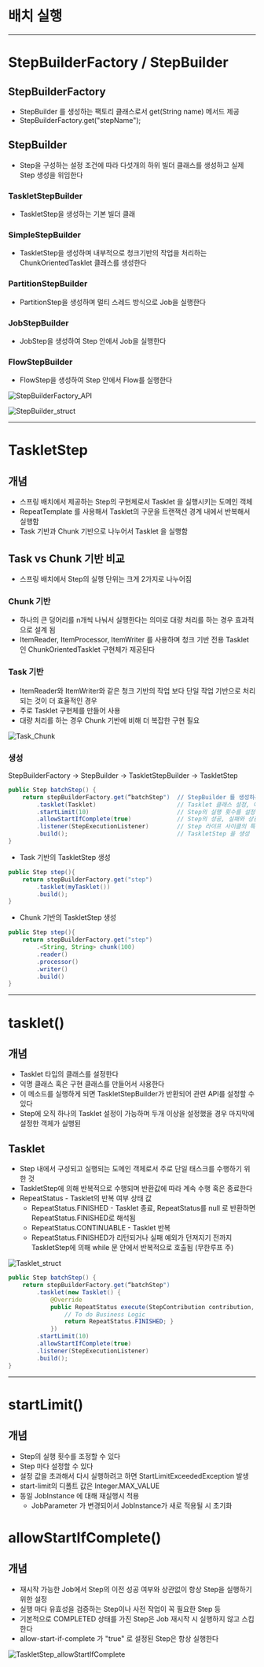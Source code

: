 
# 배치 실행

---

# StepBuilderFactory / StepBuilder

## StepBuilderFactory

- StepBuilder 를 생성하는 팩토리 클래스로서 get(String name) 메서드 제공
- StepBuilderFactory.get("stepName");

## StepBuilder

- Step을 구성하는 설정 조건에 따라 다섯개의 하위 빌더 클래스를 생성하고 실제 Step 생성을 위임한다

### TaskletStepBuilder

- TaskletStep을 생성하는 기본 빌더 클래

### SimpleStepBuilder

- TaskletStep을 생성하며 내부적으로 청크기반의 작업을 처리하는 ChunkOrientedTasklet 클래스를 생성한다

### PartitionStepBuilder

- PartitionStep을 생성하며 멀티 스레드 방식으로 Job을 실행한다 

### JobStepBuilder

- JobStep을 생성하여 Step 안에서 Job을 실행한다 

### FlowStepBuilder

- FlowStep을 생성하여 Step 안에서 Flow를 실행한다

![StepBuilderFactory_API](img/StepBuilderFactory_API.png)

![StepBuilder_struct](img/StepBuilder_struct.png)


---

# TaskletStep

## 개념

- 스프링 배치에서 제공하는 Step의 구현체로서 Tasklet 을 실행시키는 도메인 객체 
- RepeatTemplate 를 사용해서 Tasklet의 구문을 트랜잭션 경계 내에서 반복해서 실행함
- Task 기반과 Chunk 기반으로 나누어서 Tasklet 을 실행함

## Task vs Chunk 기반 비교

- 스프링 배치에서 Step의 실행 단위는 크게 2가지로 나누어짐

### Chunk 기반

- 하나의 큰 덩어리를 n개씩 나눠서 실행한다는 의미로 대량 처리를 하는 경우 효과적으로 설계 됨 
- ItemReader, ItemProcessor, ItemWriter 를 사용하며 청크 기반 전용 Tasklet 인 ChunkOrientedTasklet 구현체가 제공된다 

### Task 기반 

- ItemReader와 ItemWriter와 같은 청크 기반의 작업 보다 단일 작업 기반으로 처리되는 것이 더 효율적인 경우
- 주로 Tasklet 구현체를 만들어 사용 
- 대량 처리를 하는 경우 Chunk 기반에 비해 더 복잡한 구현 필요

![Task_Chunk](img/Task_Chunk.png)

### 생성

StepBuilderFactory -> StepBuilder -> TaskletStepBuilder -> TaskletStep

```java
public Step batchStep() {
    return stepBuilderFactory.get(“batchStep")  // StepBuilder 를 생성하는 팩토리,  Step 의 이름을 매개변수로 받음
        .tasklet(Tasklet)                       // Tasklet 클래스 설정, 이 메서드를 실행하면 TaskletStepBuilder 반환
        .startLimit(10)                         // Step의 실행 횟수를 설정, 설정한 만큼 실행되고 초과시 오류 발생, 기본값음 INTEGER.MAX_VALUE
        .allowStartIfComplete(true)             // Step의 성공, 실패와 상관없이 항상 Step 을 실행하기 위한 설정
        .listener(StepExecutionListener)        // Step 라이프 사이클의 특정 시점에 콜백 제공받도록 StepExecutionListener 설정
        .build();                               // TaskletStep 을 생성
}
```

- Task 기반의 TaskletStep 생성 
```java
public Step step(){
    return stepBuilderFactory.get("step")
        .tasklet(myTasklet())
        .build();
}
```

- Chunk 기반의 TaskletStep 생성
```java
public Step step(){
    return stepBuilderFactory.get("step")
        .<String, String> chunk(100)
        .reader()
        .processor()
        .writer()
        .build()
}
```


---

# tasklet()

## 개념

- Tasklet 타입의 클래스를 설정한다
- 익명 클래스 혹은 구현 클래스를 만들어서 사용한다
- 이 메소드를 실행하게 되면 TaskletStepBuilder가 반환되어 관련 API를 설정할 수 있다
- Step에 오직 하나의 Tasklet 설정이 가능하며 두개 이상을 설정했을 경우 마지막에 설정한 객체가 실행된
 
## Tasklet

- Step 내에서 구성되고 실행되는 도메인 객체로서 주로 단일 태스크를 수행하기 위한 것
- TaskletStep에 의해 반복적으로 수행되며 반환값에 따라 계속 수행 혹은 종료한다
- RepeatStatus - Tasklet의 반복 여부 상태 값
  - RepeatStatus.FINISHED - Tasklet 종료, RepeatStatus를 null 로 반환하면 RepeatStatus.FINISHED로 해석됨
  - RepeatStatus.CONTINUABLE - Tasklet 반복
  - RepeatStatus.FINISHED가 리턴되거나 실패 예외가 던져지기 전까지 TaskletStep에 의해 while 문 안에서 반복적으로 호출됨 (무한루프 주)

![Tasklet_struct](img/Tasklet_struct.png)

```java
public Step batchStep() {
    return stepBuilderFactory.get(“batchStep")
        .tasklet(new Tasklet() {
            @Override
            public RepeatStatus execute(StepContribution contribution, ChunkContext chunkContext) throws Exception {
                // To do Business Logic
                return RepeatStatus.FINISHED; }
            })
        .startLimit(10)
        .allowStartIfComplete(true)
        .listener(StepExecutionListener)
        .build();
}
```

---

# startLimit()

## 개념

- Step의 실행 횟수를 조정할 수 있다
- Step 마다 설정할 수 있다
- 설정 값을 초과해서 다시 실행하려고 하면 StartLimitExceededException 발생 
- start-limit의 디폴트 값은 Integer.MAX_VALUE
- 동일 JobInstance 에 대해 재실행시 적용
  - JobParameter 가 변경되어서 JobInstance가 새로 적용될 시 초기화


# allowStartIfComplete()

## 개념

- 재시작 가능한 Job에서 Step의 이전 성공 여부와 상관없이 항상 Step을 실행하기 위한 설정
- 실행 마다 유효성을 검증하는 Step이나 사전 작업이 꼭 필요한 Step 등
- 기본적으로 COMPLETED 상태를 가진 Step은 Job 재시작 시 실행하지 않고 스킵한다
- allow-start-if-complete 가 "true" 로 설정된 Step은 항상 실행한다

![TaskletStep_allowStartIfComplete](img/TaskletStep_allowStartIfComplete.png)

